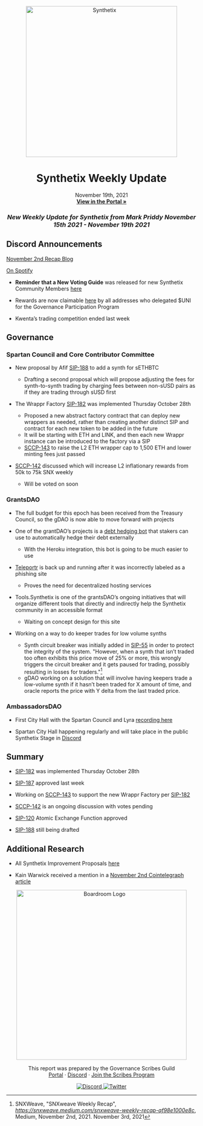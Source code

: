 
<p align="center">
  <a href="http://app.boardroom.info/BanklessDAO">
    <img src="https://miro.medium.com/max/1400/1*V3K-Uu2va_r9p7O2p_FzMw.png" alt="Synthetix" width="400" />
  </a>
  <h1 align="center">Synthetix Weekly Update</h1>
  <p align="center">
    November 19th, 2021
  <br />
  <a href="http://app.boardroom.info/BanklessDAO"><strong>View in the Portal »</strong></a>
  <br />
  </p>
</p>

### <p align="center"> *New Weekly Update for Synthetix from Mark Priddy November 15th 2021 - November 19th 2021*

## Discord Announcements
	
[November 2nd Recap Blog]()

[On Spotify]()

- **Reminder that a New Voting Guide** was released for new Synthetix Community Members [here](https://medium.com/@akng105/a-guide-to-synthetix-voting-for-new-community-members-fa57d929b2ce)

- Rewards are now claimable [here](https://synthetixembassy.io/gpp) by all addresses who delegated $UNI for the Governance Participation Program

- Kwenta’s trading competition ended last week
	
## Governance

### Spartan Council and Core Contributor Committee

- New proposal by Afif [SIP-188](https://sips.synthetix.io/sips/sip-188) to add a synth for sETHBTC
  - Drafting a second proposal which will propose adjusting the fees for synth-to-synth trading by charging fees between non-sUSD pairs as if they are trading through sUSD first
	
- The Wrappr Factory [SIP-182](https://sips.synthetix.io/sips/sip-182/) was implemented Thursday October 28th 	
  - Proposed a new abstract factory contract that can deploy new wrappers as needed, rather than creating another distinct SIP and contract for each new token to be added in the future	
  - It will be starting with ETH and LINK, and then each new Wrappr instance can be introduced to the factory via a SIP
  - [SCCP-143](https://sips.synthetix.io/sccp/sccp-143/) to raise the L2 ETH wrapper cap to 1,500 ETH and lower minting fees just passed
	
- [SCCP-142](https://sips.synthetix.io/sccp/sccp-142/) discussed which will increase L2 inflationary rewards from 50k to 75k SNX weekly
  - Will be voted on soon
	
	
### GrantsDAO

- The full budget for this epoch has been received from the Treasury Council, so the gDAO is now able to move forward with projects

- One of the grantDAO’s projects is a [debt hedging bot](https://medium.com/@SynthetixGrants/synthetix-debt-hedging-bot-458fca8b0f4b) that stakers can use to automatically hedge their debt externally
  - With the Heroku integration, this bot is going to be much easier to use
 
- [Teleportr](https://medium.com/@SynthetixGrants/teleport-eth-to-optimism-with-teleportr-f6b1b719736c) is back up and running after it was incorrectly labeled as a phishing site
  - Proves the need for decentralized hosting services

- Tools.Synthetix is one of the grantsDAO’s ongoing initiatives that will organize different tools that directly and indirectly help the Synthetix community in an accessible format
  - Waiting on concept design for this site
	
- Working on a way to do keeper trades for low volume synths	
  - Synth circuit breaker was initially added in [SIP-55](https://sips.synthetix.io/sips/sip-55/) in order to protect the integrity of the system. "However, when a synth that isn’t traded too often exhibits this price move of 25% or more, this wrongly triggers the circuit breaker and it gets paused for trading, possibly resulting in losses for traders."[^1]	
  - gDAO working on a solution that will involve having keepers trade a low-volume synth if it hasn’t been traded for X amount of time, and oracle reports the price with Y delta from the last traded price.
	
[^1]: SNXWeave, "SNXweave Weekly Recap", *https://snxweave.medium.com/snxweave-weekly-recap-af98e1000e8c*, Medium, November 2nd, 2021. November 3rd, 2021
	
### AmbassadorsDAO

- First City Hall with the Spartan Council and Lyra [recording here](https://anchor.fm/synthetix/episodes/SD032---Spartan-City-Hall-1---Lyra-e19fq3e)

- Spartan City Hall happening regularly and will take place in the public Synthetix Stage in [Discord](https://discord.gg/bq3V9brMQV)

## Summary

- [SIP-182](https://sips.synthetix.io/sips/sip-182/) was implemented Thursday October 28th

- [SIP-187](https://sips.synthetix.io/sips/sip-187/) approved last week

-  Working on [SCCP-143](https://sips.synthetix.io/sccp/sccp-143/) to support the new Wrappr Factory per [SIP-182](https://sips.synthetix.io/sips/sip-182/)
	
- [SCCP-142](https://sips.synthetix.io/sccp/sccp-142/) is an ongoing discussion with votes pending

- [SIP-120](https://sips.synthetix.io/sips/sip-120) Atomic Exchange Function approved

- [SIP-188](https://sips.synthetix.io/sips/sip-188) still being drafted
	
	
## Additional Research

- All Synthetix Improvement Proposals [here](https://sips.synthetix.io/all-sip/)

- Kain Warwick received a mention in a [November 2nd Cointelegraph article](https://cointelegraph.com/news/crypto-founders-top-young-australian-rich-list)

<p align="center">
  <a href="http://app.boardroom.info/">
    <img src="https://i.ibb.co/PFcchnQ/boardroom.png" alt="Boardroom Logo" width="450" />
  </a>
</p>

<p align="center">
	This report was prepared by the Governance Scribes Guild
  <br />
  <a href="http://boardroom.info/">Portal</a>
  ·
  <a href="https://discord.com/invite/tgrTFg9">Discord</a>
  ·
  <a href="https://boardroom.mirror.xyz/JHrN8nVy_J4C7Xzj37zoyPANg0ZnNszhWy9YOZHC0lM">Join the Scribes Program</a>
</p>

<p align="center">
  <a href="https://discord.gg/CEZ8WfuK8s">
    <img src="https://img.shields.io/badge/Discord-Join-7289da?style=for-the-badge&logo=discord&logoColor=white" alt="Discord" />
  </a>
  <a href="https://twitter.com/boardroom_info">
    <img src="https://img.shields.io/badge/Twitter-Follow-1da1f2?style=for-the-badge&logo=twitter&logoColor=white" alt="Twitter" />
  </a>
</p>





